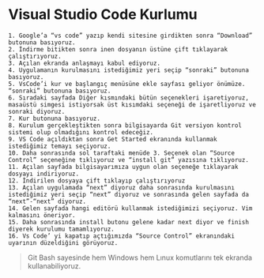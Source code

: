 # Visual Studio Code Kurlumu 

    1. Google’a “vs code” yazıp kendi sitesine girdikten sonra “Download” butonuna basıyoruz.
    2. İndirme bitikten sonra inen dosyanın üstüne çift tıklayarak çalıştırıyoruz.
    3. Açılan ekranda anlaşmayı kabul ediyoruz.
    4. Uygulamanın kurulmasını istediğimiz yeri seçip “sonraki” butonuna basıyoruz.
    5. VsCode’i kur ve başlangıç menüsüne ekle sayfası geliyor önümüze. “sonraki” butonuna basıyoruz.
    6. Sıradaki sayfada Diğer kısmındaki bütün seçenekleri işaretiyoruz, masaüstü simgesi istiyorsak üst kısımdaki seçeneği de işaretliyoruz ve sonraki diyoruz.
    7. Kur butonuna basıyoruz.
    8. Kurulum gerçekleştikten sonra bilgisayarda Git versiyon kontrol sistemi olup olmadığını kontrol edeceğiz.
    9. VS Code açıldıktan sonra Get Started ekranında kullanmak istediğimiz temayı seçiyoruz.
    10. Daha sonrasında sol taraftaki menüde 3. Seçenek olan “Source Control” seçeneğine tıklıyoruz ve “install git” yazısına tıklıyoruz.
    11. Açılan sayfada bilgisayarımıza uygun olan seçeneğe tıklayarak dosyayı indiriyoruz.
    12. İndirilen dosyaya çift tıklayıp çalıştırıyoruz
    13. Açılan uygulamada “next” diyoruz daha sonrasında kurulmasını istediğimiz yeri seçip “next” diyoruz ve sonrasında gelen sayfada da “next”-“next” diyoruz.
    14. Gelen sayfada hangi editörü kullanmak istediğimizi seçiyoruz. Vim kalmasını öneriyor. 
    15. Daha sonrasında install butonu gelene kadar next diyor ve finish diyerek kurulumu tamamlıyoruz.
    16. Vs Code’ yi kapatıp açtığımızda “Source Control” ekranındaki uyarının düzeldiğini görüyoruz.
> Git Bash sayesinde hem Windows hem Lınux komutlarını tek ekranda kullanabiliyoruz.

